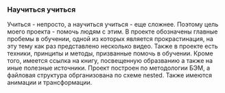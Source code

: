 ### Научиться учиться
Учиться - непросто, а научиться учиться - еще сложнее. Поэтому цель моего проекта - помочь людям с этим. В проекте обозначены главные пробемы в обучении, одной из которых является прокрастинация, на эту тему как раз представлено несколько видео. Также в проекте есть техники, принципы и методы, призванные помочь в обучении. Кроме того, имеется ссылка на книгу, посвещенную образванию а также на иные полезные источники.
Проект построен по методологии БЭМ, а файловая структура обрганизована по схеме nested. Также имеются анимации и трансформации.